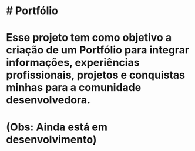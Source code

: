 # 

# \# Portfólio

# 

# Esse projeto tem como objetivo a criação de um Portfólio para integrar informações, experiências profissionais, projetos e conquistas minhas para a comunidade desenvolvedora.

# 

# (Obs: Ainda está em desenvolvimento)

